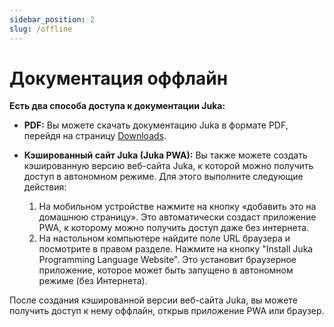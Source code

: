 ```yaml
---
sidebar_position: 2
slug: /offline
---
```


# Документация оффлайн

**Есть два способа доступа к документации Juka:**

* **PDF:** Вы можете скачать документацию Juka в формате PDF, перейдя на страницу [Downloads](https://github.com/jukaLang/juka-website/releases/download/JukaLang/jukadocs.pdf).
* **Кэшированный сайт Juka (Juka PWA):** Вы также можете создать кэшированную версию веб-сайта Juka, к которой можно получить доступ в автономном режиме. Для этого выполните следующие действия:

    1. На мобильном устройстве нажмите на кнопку «добавить это на домашнюю страницу». Это автоматически создаст приложение PWA, к которому можно получить доступ даже без интернета.
    2. На настольном компьютере найдите поле URL браузера и посмотрите в правом разделе. Нажмите на кнопку "Install Juka Programming Language Website". Это установит браузерное приложение, которое может быть запущено в автономном режиме (без Интернета).

После создания кэшированной версии веб-сайта Juka, вы можете получить доступ к нему оффлайн, открыв приложение PWA или браузер.
